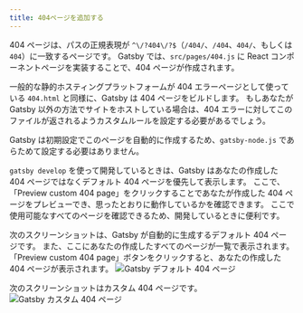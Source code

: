 ```yaml
---
title: 404ページを追加する
---
```


404 ページは、パスの正規表現が `^\/?404\/?$`（`/404/`、`/404`、`404/`、もしくは `404`）に一致するページです。
Gatsby では、`src/pages/404.js` に React コンポーネントページを実装することで、404 ページが作成されます。

一般的な静的ホスティングプラットフォームが 404 エラーページとして使っている `404.html` と同様に、Gatsby は 404 ページをビルドします。
もしあなたが Gatsby 以外の方法でサイトをホストしている場合は、404 エラーに対してこのファイルが返されるようカスタムルールを設定する必要があるでしょう。

Gatsby は初期設定でこのページを自動的に作成するため、`gatsby-node.js` であらためて設定する必要はありません。

`gatsby develop` を使って開発しているときは、Gatsby はあなたの作成した 404 ページではなくデフォルト 404 ページを優先して表示します。
ここで、「Preview custom 404 page」をクリックすることであなたが作成した 404 ページをプレビューでき、思ったとおりに動作しているかを確認できます。
ここで使用可能なすべてのページを確認できるため、開発しているときに便利です。

次のスクリーンショットは、Gatsby が自動的に生成するデフォルト 404 ページです。
また、ここにあなたの作成したすべてのページが一覧で表示されます。
「Preview custom 404 page」ボタンをクリックすると、あなたの作成した 404 ページが表示されます。
![Gatsby デフォルト 404 ページ](./images/gatsby-default-404.png)

次のスクリーンショットはカスタム 404 ページです。
![Gatsby カスタム 404 ページ](./images/gatsby-custom-404.png)
